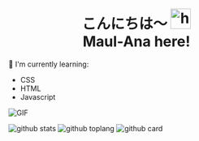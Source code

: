 <h1 align="center">こんにちは〜 <img src="https://user-images.githubusercontent.com/1303154/88677602-1635ba80-d120-11ea-84d8-d263ba5fc3c0.gif" width="40px" alt="hi"><br>Maul-Ana here!</h1>

:page_with_curl: I'm currently learning:
- CSS
- HTML
- Javascript

<img align="center" fit="fill" alt="GIF" src="https://media.giphy.com/media/836HiJc7pgzy8iNXCn/giphy.gif" />


![github stats](https://github-readme-stats.vercel.app/api?username=Maul&show_icons=true&theme=radical)
![github toplang](https://github-readme-stats.vercel.app/api/top-langs/?username=Maul&layout=compact&theme=nightowl)
![github card](https://github-readme-stats.vercel.app/api/pin/?username=Maul-Ana&repo=testapi&theme=dark)
